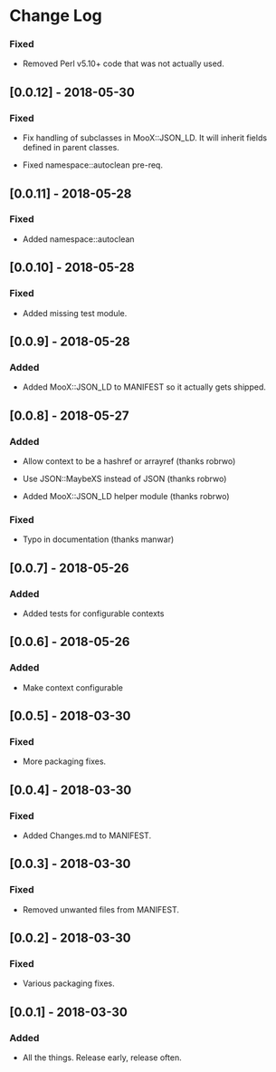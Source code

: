 # Change Log

### Fixed

- Removed Perl v5.10+ code that was not actually used.

## [0.0.12] - 2018-05-30

### Fixed

- Fix handling of subclasses in MooX::JSON_LD. It will inherit fields
  defined in parent classes.

- Fixed namespace::autoclean pre-req.

## [0.0.11] - 2018-05-28

### Fixed

- Added namespace::autoclean

## [0.0.10] - 2018-05-28

### Fixed

- Added missing test module.

## [0.0.9] - 2018-05-28

### Added

- Added MooX::JSON_LD to MANIFEST so it actually gets shipped.

## [0.0.8] - 2018-05-27

### Added

- Allow context to be a hashref or arrayref (thanks robrwo)

- Use JSON::MaybeXS instead of JSON (thanks robrwo)

- Added MooX::JSON_LD helper module (thanks robrwo)

### Fixed

- Typo in documentation (thanks manwar)

## [0.0.7] - 2018-05-26

### Added

- Added tests for configurable contexts

## [0.0.6] - 2018-05-26

### Added

- Make context configurable

## [0.0.5] - 2018-03-30

### Fixed

- More packaging fixes.

## [0.0.4] - 2018-03-30

### Fixed

- Added Changes.md to MANIFEST.

## [0.0.3] - 2018-03-30

### Fixed

- Removed unwanted files from MANIFEST.

## [0.0.2] - 2018-03-30

### Fixed

- Various packaging fixes.

## [0.0.1] - 2018-03-30

### Added

- All the things. Release early, release often.
